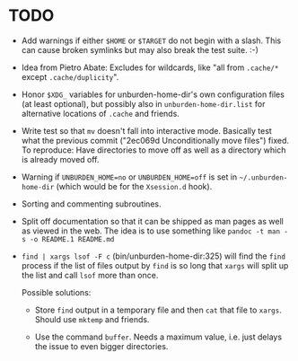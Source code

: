 TODO
====

* Add warnings if either `$HOME` or `$TARGET` do not begin with a
  slash. This can cause broken symlinks but may also break the test
  suite. :-)

* Idea from Pietro Abate: Excludes for wildcards, like "all from
  `.cache/*` except `.cache/duplicity`".

* Honor `$XDG_` variables for unburden-home-dir's own configuration
  files (at least optional), but possibly also in
  `unburden-home-dir.list` for alternative locations of `.cache` and
  friends.

* Write test so that `mv` doesn't fall into interactive mode. Basically
  test what the previous commit ("2ec069d Unconditionally move files")
  fixed. To reproduce: Have directories to move off as well as a
  directory which is already moved off.

* Warning if `UNBURDEN_HOME=no` or `UNBURDEN_HOME=off` is set in
  `~/.unburden-home-dir` (which would be for the `Xsession.d` hook).

* Sorting and commenting subroutines.

* Split off documentation so that it can be shipped as man pages as
  well as viewed in the web. The idea is to use something like `pandoc
  -t man -s -o README.1 README.md`

* `find | xargs lsof -F c` (bin/unburden-home-dir:325) will find the
  `find` process if the list of files output by `find` is so long that
  `xargs` will split up the list and call `lsof` more than once.

  Possible solutions:

  * Store `find` output in a temporary file and then `cat` that file
    to `xargs`. Should use `mktemp` and friends.

  * Use the command `buffer`. Needs a maximum value, i.e. just delays
    the issue to even bigger directories.
